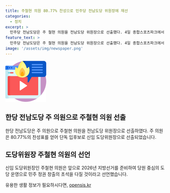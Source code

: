 ```yaml
---
title: 주철현 의원 80.77% 찬성으로 민주당 전남도당 위원장에 재선
categories:
  - 정치
excerpt: >
  민주당 전남도당은 주 철현 의원을 전남도당 위원장으로 선출했다. 4일 종합스포츠파크에서 실시된 제1차 정기당원대회에서 주 의원은 80.77%의 찬성표를 획득하여 단독 입후보로 선출되었다. 주 위원은 수락 연설에서 2026년 지방선거에서 민주 정권 창출을 다짐하면서 당원 중심의 운영을 염두에 두고 있음을 밝혔다. 또한, 주 의원은 검사 출신으로 특수1부장·광주지검장 등을 역임한 경력을 가지고 있으며, 여수시장과 국회의원을 역임했다.
feature_text: >
  민주당 전남도당은 주 철현 의원을 전남도당 위원장으로 선출했다. 4일 종합스포츠파크에서 실시된 제1차 정기당원대회에서 주 의원은 80.77%의 찬성표를 획득하여 단독 입후보로 선출되었다. 주 위원은 수락 연설에서 2026년 지방선거에서 민주 정권 창출을 다짐하면서 당원 중심의 운영을 염두에 두고 있음을 밝혔다. 또한, 주 의원은 검사 출신으로 특수1부장·광주지검장 등을 역임한 경력을 가지고 있으며, 여수시장과 국회의원을 역임했다.
image: '/assets/img/newspaper.png'
---
```


<p><img src="/assets/img/news.png" alt="rentncar 속보" /></p>

<h2>한당 전남도당 주 의원으로 주철현 의원 선출</h2>

<p data-ke-size="size16">한당 전남도당은 주 의원으로 주철현 의원을 전남도당 위원장으로 선출하였다. 주 의원은 80.77%의 찬성표를 얻어 단독 입후보로 신임 도당위원장으로 선출되었습니다.</p>

<h2>도당위원장 주철현 의원의 선언</h2>

<p data-ke-size="size16">신임 도당위원장인 주철현 의원은 앞으로 2026년 지방선거를 준비하여 당원 중심의 도당 운영으로 민주 정권 창출의 초석을 다질 것이라고 선언했습니다.</p>
유용한 생활 정보가 필요하시다면, <a href="https://opensis.kr" rel="dofollow">opensis.kr</a>


